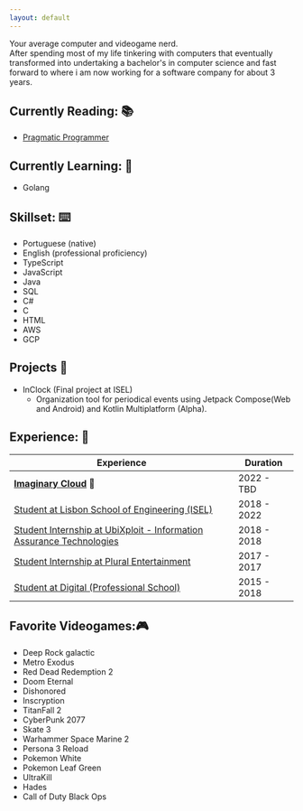 ```yaml
---
layout: default
---
```


Your average computer and videogame nerd.  
After spending most of my life tinkering with computers that eventually transformed into undertaking a bachelor's in computer science and fast forward to where i am now working for a software company for about 3 years.  

## Currently Reading: 📚

  - [Pragmatic Programmer](https://pragprog.com/titles/tpp20/the-pragmatic-programmer-20th-anniversary-edition/)

## Currently Learning: 🧠

  - Golang

## Skillset: ⌨️

  - Portuguese (native)
  - English (professional proficiency)
  - TypeScript
  - JavaScript
  - Java
  - SQL
  - C#
  - C
  - HTML
  - AWS
  - GCP

## Projects 💽

  - InClock (Final project at ISEL)  
    - Organization tool for periodical events using Jetpack Compose(Web and Android) and Kotlin Multiplatform (Alpha).

## Experience: 💼

| Experience                                                                                        | Duration    |
|---------------------------------------------------------------------------------------------------|-------------|
| [**Imaginary Cloud**](https://www.imaginarycloud.com/) 💼                                         | 2022 - TBD  |
| [Student at Lisbon School of Engineering (ISEL)](https://www.isel.pt/)                            | 2018 - 2022 |
| [Student Internship at UbiXploit - Information Assurance Technologies](https://www.ubixploit.pt/) | 2018 - 2018 |
| [Student Internship at Plural Entertainment](https://pluralentertainment.com/en/)                 | 2017 - 2017 |
| [Student at Digital (Professional School)]((https://escoladigital.com/))                          | 2015 - 2018 |

## Favorite Videogames:🎮
  
  - Deep Rock galactic
  - Metro Exodus
  - Red Dead Redemption 2
  - Doom Eternal
  - Dishonored
  - Inscryption
  - TitanFall 2
  - CyberPunk 2077
  - Skate 3
  - Warhammer Space Marine 2
  - Persona 3 Reload
  - Pokemon White
  - Pokemon Leaf Green
  - UltraKill
  - Hades
  - Call of Duty Black Ops
  

  